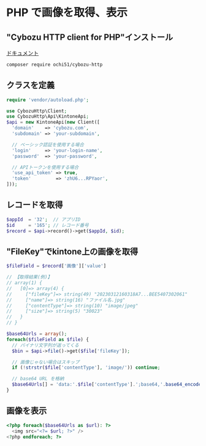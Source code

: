 # PHP で画像を取得、表示

## "Cybozu HTTP client for PHP"インストール

[ドキュメント](https://github.com/ochi51/cybozu-http)
```bash
composer require ochi51/cybozu-http
```


## クラスを定義

```php
require 'vendor/autoload.php';

use CybozuHttp\Client;
use CybozuHttp\Api\KintoneApi;
$api = new KintoneApi(new Client([
  'domain'    => 'cybozu.com',
  'subdomain' => 'your-subdomain',

  // ベーシック認証を使用する場合
  'login'     => 'your-login-name',
  'password'  => 'your-password',

  // APIトークンを使用する場合
  'use_api_token' => true,
  'token'         => 'zhU6...RPYaor',
]));
```

## レコードを取得

```php
$appId  = '32';  // アプリID
$id     = '165'; // レコード番号
$record = $api->record()->get($appId, $id);
```

## "FileKey"でkintone上の画像を取得

```php
$fileField = $record['画像']['value']

// 【取得結果(例)】
// array(1) {
//   [0]=> array(4) {
//     ["fileKey"]=> string(49) "20230312160318A7...BEE5407302061"
//     ["name"]=> string(16) "ファイル名.jpg"
//     ["contentType"]=> string(10) "image/jpeg"
//     ["size"]=> string(5) "30023"
//   }
// }

$base64Urls = array();
foreach($fileField as $file) {
  // バイナリ文字列が返ってくる
  $bin = $api->file()->get($file['fileKey']);

  // 画像じゃない場合はスキップ
  if (!strstr($file['contentType'], 'image/')) continue;

  // base64 URL を格納
  $base64Urls[] = 'data:'.$file['contentType'].';base64,'.base64_encode($bin);
}
```

## 画像を表示

```php
<?php foreach($base64Urls as $url): ?>
  <img src="<?= $url; ?>" />
<?php endforeach; ?>
```